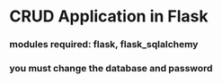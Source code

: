 # CRUD Application in Flask
### modules required: flask, flask_sqlalchemy
### you must change the database and password
